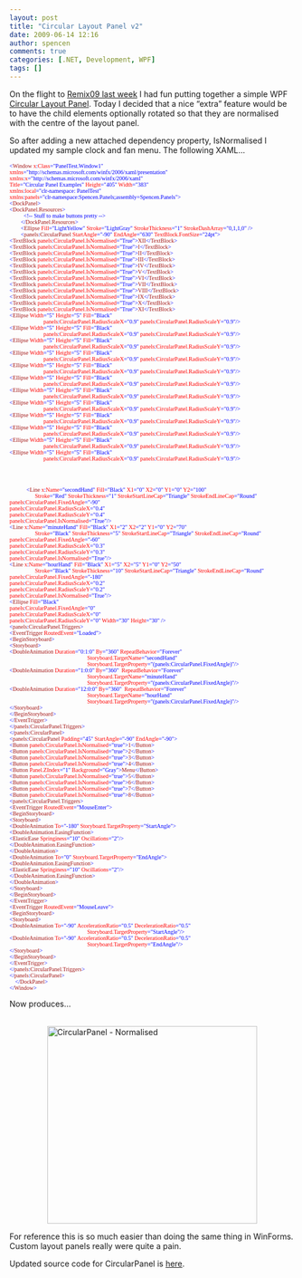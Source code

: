 ```yaml
---
layout: post
title: "Circular Layout Panel v2"
date: 2009-06-14 12:16
author: spencen
comments: true
categories: [.NET, Development, WPF]
tags: []
---
```

<P>On the flight to <A href="http://blog.spencen.com/2009/06/11/remix09-recap.aspx">Remix09 last week</A> I had fun putting together a simple WPF <A href="http://blog.spencen.com/2009/06/11/circular-layout-panel.aspx">Circular Layout Panel</A>. Today I decided that a nice “extra” feature would be to have the child elements optionally rotated so that they are normalised with the centre of the layout panel.</P>
<P>So after adding a new attached dependency property, IsNormalised I updated my sample clock and fan menu. The following XAML…</P><PRE class=code><FONT size=1><FONT face=Verdana><SPAN style="COLOR: blue">&lt;</SPAN><SPAN style="COLOR: #a31515">Window </SPAN><SPAN style="COLOR: red">x</SPAN><SPAN style="COLOR: blue">:</SPAN><SPAN style="COLOR: red">Class</SPAN></FONT></FONT><FONT size=1><FONT face=Verdana><SPAN style="COLOR: blue">="PanelTest.Window1"
</SPAN><SPAN style="COLOR: red">xmlns</SPAN></FONT></FONT><FONT size=1><FONT face=Verdana><SPAN style="COLOR: blue">="http://schemas.microsoft.com/winfx/2006/xaml/presentation"
</SPAN><SPAN style="COLOR: red">xmlns</SPAN><SPAN style="COLOR: blue">:</SPAN><SPAN style="COLOR: red">x</SPAN></FONT></FONT><FONT size=1><FONT face=Verdana><SPAN style="COLOR: blue">="http://schemas.microsoft.com/winfx/2006/xaml"
</SPAN><SPAN style="COLOR: red">Title</SPAN><SPAN style="COLOR: blue">="Circular Panel Examples" </SPAN><SPAN style="COLOR: red">Height</SPAN><SPAN style="COLOR: blue">="405" </SPAN><SPAN style="COLOR: red">Width</SPAN></FONT></FONT><FONT size=1><FONT face=Verdana><SPAN style="COLOR: blue">="383"
</SPAN><SPAN style="COLOR: red">xmlns</SPAN><SPAN style="COLOR: blue">:</SPAN><SPAN style="COLOR: red">local</SPAN></FONT></FONT><FONT size=1><FONT face=Verdana><SPAN style="COLOR: blue">="clr-namespace: PanelTest"
</SPAN><SPAN style="COLOR: red">xmlns</SPAN><SPAN style="COLOR: blue">:</SPAN><SPAN style="COLOR: red">panels</SPAN><SPAN style="COLOR: blue">="clr-namespace:Spencen.Panels;assembly=Spencen.Panels"</SPAN></FONT></FONT><FONT size=1><FONT face=Verdana><SPAN style="COLOR: blue">&gt;
&lt;</SPAN><SPAN style="COLOR: #a31515">DockPanel</SPAN></FONT></FONT><FONT size=1><FONT face=Verdana><SPAN style="COLOR: blue">&gt;
&lt;</SPAN><SPAN style="COLOR: #a31515">DockPanel.Resources</SPAN></FONT></FONT><FONT size=1><FONT face=Verdana><SPAN style="COLOR: blue">&gt;<BR>          &lt;!-- Stuff to make buttons pretty --&gt;
</SPAN><SPAN style="COLOR: blue">        &lt;/</SPAN><SPAN style="COLOR: #a31515">DockPanel.Resources</SPAN></FONT></FONT><FONT size=1><FONT face=Verdana><SPAN style="COLOR: blue">&gt;
</SPAN><SPAN style="COLOR: blue">        &lt;</SPAN><SPAN style="COLOR: #a31515">Ellipse </SPAN><SPAN style="COLOR: red">Fill</SPAN><SPAN style="COLOR: blue">="LightYellow" </SPAN><SPAN style="COLOR: red">Stroke</SPAN><SPAN style="COLOR: blue">="LightGray" </SPAN><SPAN style="COLOR: red">StrokeThickness</SPAN><SPAN style="COLOR: blue">="1" </SPAN><SPAN style="COLOR: red">StrokeDashArray</SPAN></FONT></FONT><FONT size=1><FONT face=Verdana><SPAN style="COLOR: blue">="0,1,1,0" /&gt;
</SPAN><SPAN style="COLOR: blue">        &lt;</SPAN><SPAN style="COLOR: #a31515">panels</SPAN><SPAN style="COLOR: blue">:</SPAN><SPAN style="COLOR: #a31515">CircularPanel </SPAN><SPAN style="COLOR: red">StartAngle</SPAN><SPAN style="COLOR: blue">="-90" </SPAN><SPAN style="COLOR: red">EndAngle</SPAN><SPAN style="COLOR: blue">="630"</SPAN></FONT></FONT><FONT size=1><FONT face=Verdana><SPAN style="COLOR: blue"> </SPAN><SPAN style="COLOR: red">TextBlock.FontSize</SPAN></FONT></FONT><FONT size=1><FONT face=Verdana><SPAN style="COLOR: blue">="24pt"&gt;
&lt;</SPAN><SPAN style="COLOR: #a31515">TextBlock </SPAN><SPAN style="COLOR: red">panels</SPAN><SPAN style="COLOR: blue">:</SPAN><SPAN style="COLOR: red">CircularPanel.IsNormalised</SPAN><SPAN style="COLOR: blue">="True"&gt;</SPAN><SPAN style="COLOR: #a31515">XII</SPAN><SPAN style="COLOR: blue">&lt;/</SPAN><SPAN style="COLOR: #a31515">TextBlock</SPAN></FONT></FONT><FONT size=1><FONT face=Verdana><SPAN style="COLOR: blue">&gt;
&lt;</SPAN><SPAN style="COLOR: #a31515">TextBlock </SPAN><SPAN style="COLOR: red">panels</SPAN><SPAN style="COLOR: blue">:</SPAN><SPAN style="COLOR: red">CircularPanel.IsNormalised</SPAN><SPAN style="COLOR: blue">="True"&gt;</SPAN><SPAN style="COLOR: #a31515">I</SPAN><SPAN style="COLOR: blue">&lt;/</SPAN><SPAN style="COLOR: #a31515">TextBlock</SPAN></FONT></FONT><FONT size=1><FONT face=Verdana><SPAN style="COLOR: blue">&gt;
&lt;</SPAN><SPAN style="COLOR: #a31515">TextBlock </SPAN><SPAN style="COLOR: red">panels</SPAN><SPAN style="COLOR: blue">:</SPAN><SPAN style="COLOR: red">CircularPanel.IsNormalised</SPAN><SPAN style="COLOR: blue">="True"&gt;</SPAN><SPAN style="COLOR: #a31515">II</SPAN><SPAN style="COLOR: blue">&lt;/</SPAN><SPAN style="COLOR: #a31515">TextBlock</SPAN></FONT></FONT><FONT size=1><FONT face=Verdana><SPAN style="COLOR: blue">&gt;
&lt;</SPAN><SPAN style="COLOR: #a31515">TextBlock </SPAN><SPAN style="COLOR: red">panels</SPAN><SPAN style="COLOR: blue">:</SPAN><SPAN style="COLOR: red">CircularPanel.IsNormalised</SPAN><SPAN style="COLOR: blue">="True"&gt;</SPAN><SPAN style="COLOR: #a31515">III</SPAN><SPAN style="COLOR: blue">&lt;/</SPAN><SPAN style="COLOR: #a31515">TextBlock</SPAN></FONT></FONT><FONT size=1><FONT face=Verdana><SPAN style="COLOR: blue">&gt;
&lt;</SPAN><SPAN style="COLOR: #a31515">TextBlock </SPAN><SPAN style="COLOR: red">panels</SPAN><SPAN style="COLOR: blue">:</SPAN><SPAN style="COLOR: red">CircularPanel.IsNormalised</SPAN><SPAN style="COLOR: blue">="True"&gt;</SPAN><SPAN style="COLOR: #a31515">IV</SPAN><SPAN style="COLOR: blue">&lt;/</SPAN><SPAN style="COLOR: #a31515">TextBlock</SPAN></FONT></FONT><FONT size=1><FONT face=Verdana><SPAN style="COLOR: blue">&gt;
&lt;</SPAN><SPAN style="COLOR: #a31515">TextBlock </SPAN><SPAN style="COLOR: red">panels</SPAN><SPAN style="COLOR: blue">:</SPAN><SPAN style="COLOR: red">CircularPanel.IsNormalised</SPAN><SPAN style="COLOR: blue">="True"&gt;</SPAN><SPAN style="COLOR: #a31515">V</SPAN><SPAN style="COLOR: blue">&lt;/</SPAN><SPAN style="COLOR: #a31515">TextBlock</SPAN></FONT></FONT><FONT size=1><FONT face=Verdana><SPAN style="COLOR: blue">&gt;
&lt;</SPAN><SPAN style="COLOR: #a31515">TextBlock </SPAN><SPAN style="COLOR: red">panels</SPAN><SPAN style="COLOR: blue">:</SPAN><SPAN style="COLOR: red">CircularPanel.IsNormalised</SPAN><SPAN style="COLOR: blue">="True"&gt;</SPAN><SPAN style="COLOR: #a31515">VI</SPAN><SPAN style="COLOR: blue">&lt;/</SPAN><SPAN style="COLOR: #a31515">TextBlock</SPAN></FONT></FONT><FONT size=1><FONT face=Verdana><SPAN style="COLOR: blue">&gt;
&lt;</SPAN><SPAN style="COLOR: #a31515">TextBlock </SPAN><SPAN style="COLOR: red">panels</SPAN><SPAN style="COLOR: blue">:</SPAN><SPAN style="COLOR: red">CircularPanel.IsNormalised</SPAN><SPAN style="COLOR: blue">="True"&gt;</SPAN><SPAN style="COLOR: #a31515">VII</SPAN><SPAN style="COLOR: blue">&lt;/</SPAN><SPAN style="COLOR: #a31515">TextBlock</SPAN></FONT></FONT><FONT size=1><FONT face=Verdana><SPAN style="COLOR: blue">&gt;
&lt;</SPAN><SPAN style="COLOR: #a31515">TextBlock </SPAN><SPAN style="COLOR: red">panels</SPAN><SPAN style="COLOR: blue">:</SPAN><SPAN style="COLOR: red">CircularPanel.IsNormalised</SPAN><SPAN style="COLOR: blue">="True"&gt;</SPAN><SPAN style="COLOR: #a31515">VIII</SPAN><SPAN style="COLOR: blue">&lt;/</SPAN><SPAN style="COLOR: #a31515">TextBlock</SPAN></FONT></FONT><FONT size=1><FONT face=Verdana><SPAN style="COLOR: blue">&gt;
&lt;</SPAN><SPAN style="COLOR: #a31515">TextBlock </SPAN><SPAN style="COLOR: red">panels</SPAN><SPAN style="COLOR: blue">:</SPAN><SPAN style="COLOR: red">CircularPanel.IsNormalised</SPAN><SPAN style="COLOR: blue">="True"&gt;</SPAN><SPAN style="COLOR: #a31515">IX</SPAN><SPAN style="COLOR: blue">&lt;/</SPAN><SPAN style="COLOR: #a31515">TextBlock</SPAN></FONT></FONT><FONT size=1><FONT face=Verdana><SPAN style="COLOR: blue">&gt;
&lt;</SPAN><SPAN style="COLOR: #a31515">TextBlock </SPAN><SPAN style="COLOR: red">panels</SPAN><SPAN style="COLOR: blue">:</SPAN><SPAN style="COLOR: red">CircularPanel.IsNormalised</SPAN><SPAN style="COLOR: blue">="True"&gt;</SPAN><SPAN style="COLOR: #a31515">X</SPAN><SPAN style="COLOR: blue">&lt;/</SPAN><SPAN style="COLOR: #a31515">TextBlock</SPAN></FONT></FONT><FONT size=1><FONT face=Verdana><SPAN style="COLOR: blue">&gt;
&lt;</SPAN><SPAN style="COLOR: #a31515">TextBlock </SPAN><SPAN style="COLOR: red">panels</SPAN><SPAN style="COLOR: blue">:</SPAN><SPAN style="COLOR: red">CircularPanel.IsNormalised</SPAN><SPAN style="COLOR: blue">="True"&gt;</SPAN><SPAN style="COLOR: #a31515">XI</SPAN><SPAN style="COLOR: blue">&lt;/</SPAN><SPAN style="COLOR: #a31515">TextBlock</SPAN></FONT></FONT><FONT size=1><FONT face=Verdana><SPAN style="COLOR: blue">&gt;
&lt;</SPAN><SPAN style="COLOR: #a31515">Ellipse </SPAN><SPAN style="COLOR: red">Width</SPAN><SPAN style="COLOR: blue">="5" </SPAN><SPAN style="COLOR: red">Height</SPAN><SPAN style="COLOR: blue">="5" </SPAN><SPAN style="COLOR: red">Fill</SPAN><SPAN style="COLOR: blue">="Black" <BR>                        </SPAN><SPAN style="COLOR: red">panels</SPAN><SPAN style="COLOR: blue">:</SPAN><SPAN style="COLOR: red">CircularPanel.RadiusScaleX</SPAN><SPAN style="COLOR: blue">="0.9" </SPAN><SPAN style="COLOR: red">panels</SPAN><SPAN style="COLOR: blue">:</SPAN><SPAN style="COLOR: red">CircularPanel.RadiusScaleY</SPAN></FONT></FONT><FONT size=1><FONT face=Verdana><SPAN style="COLOR: blue">="0.9"/&gt;
&lt;</SPAN><SPAN style="COLOR: #a31515">Ellipse </SPAN><SPAN style="COLOR: red">Width</SPAN><SPAN style="COLOR: blue">="5" </SPAN><SPAN style="COLOR: red">Height</SPAN><SPAN style="COLOR: blue">="5" </SPAN><SPAN style="COLOR: red">Fill</SPAN><SPAN style="COLOR: blue">="Black" <BR>                        </SPAN><SPAN style="COLOR: red">panels</SPAN><SPAN style="COLOR: blue">:</SPAN><SPAN style="COLOR: red">CircularPanel.RadiusScaleX</SPAN><SPAN style="COLOR: blue">="0.9" </SPAN><SPAN style="COLOR: red">panels</SPAN><SPAN style="COLOR: blue">:</SPAN><SPAN style="COLOR: red">CircularPanel.RadiusScaleY</SPAN></FONT></FONT><FONT size=1><FONT face=Verdana><SPAN style="COLOR: blue">="0.9"/&gt;
&lt;</SPAN><SPAN style="COLOR: #a31515">Ellipse </SPAN><SPAN style="COLOR: red">Width</SPAN><SPAN style="COLOR: blue">="5" </SPAN><SPAN style="COLOR: red">Height</SPAN><SPAN style="COLOR: blue">="5" </SPAN><SPAN style="COLOR: red">Fill</SPAN><SPAN style="COLOR: blue">="Black" <BR>                        </SPAN><SPAN style="COLOR: red">panels</SPAN><SPAN style="COLOR: blue">:</SPAN><SPAN style="COLOR: red">CircularPanel.RadiusScaleX</SPAN><SPAN style="COLOR: blue">="0.9" </SPAN><SPAN style="COLOR: red">panels</SPAN><SPAN style="COLOR: blue">:</SPAN><SPAN style="COLOR: red">CircularPanel.RadiusScaleY</SPAN></FONT></FONT><FONT size=1><FONT face=Verdana><SPAN style="COLOR: blue">="0.9"/&gt;
&lt;</SPAN><SPAN style="COLOR: #a31515">Ellipse </SPAN><SPAN style="COLOR: red">Width</SPAN><SPAN style="COLOR: blue">="5" </SPAN><SPAN style="COLOR: red">Height</SPAN><SPAN style="COLOR: blue">="5" </SPAN><SPAN style="COLOR: red">Fill</SPAN><SPAN style="COLOR: blue">="Black" <BR>                        </SPAN><SPAN style="COLOR: red">panels</SPAN><SPAN style="COLOR: blue">:</SPAN><SPAN style="COLOR: red">CircularPanel.RadiusScaleX</SPAN><SPAN style="COLOR: blue">="0.9" </SPAN><SPAN style="COLOR: red">panels</SPAN><SPAN style="COLOR: blue">:</SPAN><SPAN style="COLOR: red">CircularPanel.RadiusScaleY</SPAN></FONT></FONT><FONT size=1><FONT face=Verdana><SPAN style="COLOR: blue">="0.9"/&gt;
&lt;</SPAN><SPAN style="COLOR: #a31515">Ellipse </SPAN><SPAN style="COLOR: red">Width</SPAN><SPAN style="COLOR: blue">="5" </SPAN><SPAN style="COLOR: red">Height</SPAN><SPAN style="COLOR: blue">="5" </SPAN><SPAN style="COLOR: red">Fill</SPAN><SPAN style="COLOR: blue">="Black" <BR>                        </SPAN><SPAN style="COLOR: red">panels</SPAN><SPAN style="COLOR: blue">:</SPAN><SPAN style="COLOR: red">CircularPanel.RadiusScaleX</SPAN><SPAN style="COLOR: blue">="0.9" </SPAN><SPAN style="COLOR: red">panels</SPAN><SPAN style="COLOR: blue">:</SPAN><SPAN style="COLOR: red">CircularPanel.RadiusScaleY</SPAN></FONT></FONT><FONT size=1><FONT face=Verdana><SPAN style="COLOR: blue">="0.9"/&gt;
&lt;</SPAN><SPAN style="COLOR: #a31515">Ellipse </SPAN><SPAN style="COLOR: red">Width</SPAN><SPAN style="COLOR: blue">="5" </SPAN><SPAN style="COLOR: red">Height</SPAN><SPAN style="COLOR: blue">="5" </SPAN><SPAN style="COLOR: red">Fill</SPAN><SPAN style="COLOR: blue">="Black" <BR>                        </SPAN><SPAN style="COLOR: red">panels</SPAN><SPAN style="COLOR: blue">:</SPAN><SPAN style="COLOR: red">CircularPanel.RadiusScaleX</SPAN><SPAN style="COLOR: blue">="0.9" </SPAN><SPAN style="COLOR: red">panels</SPAN><SPAN style="COLOR: blue">:</SPAN><SPAN style="COLOR: red">CircularPanel.RadiusScaleY</SPAN></FONT></FONT><FONT size=1><FONT face=Verdana><SPAN style="COLOR: blue">="0.9"/&gt;
&lt;</SPAN><SPAN style="COLOR: #a31515">Ellipse </SPAN><SPAN style="COLOR: red">Width</SPAN><SPAN style="COLOR: blue">="5" </SPAN><SPAN style="COLOR: red">Height</SPAN><SPAN style="COLOR: blue">="5" </SPAN><SPAN style="COLOR: red">Fill</SPAN><SPAN style="COLOR: blue">="Black" <BR>                        </SPAN><SPAN style="COLOR: red">panels</SPAN><SPAN style="COLOR: blue">:</SPAN><SPAN style="COLOR: red">CircularPanel.RadiusScaleX</SPAN><SPAN style="COLOR: blue">="0.9" </SPAN><SPAN style="COLOR: red">panels</SPAN><SPAN style="COLOR: blue">:</SPAN><SPAN style="COLOR: red">CircularPanel.RadiusScaleY</SPAN></FONT></FONT><FONT size=1><FONT face=Verdana><SPAN style="COLOR: blue">="0.9"/&gt;
&lt;</SPAN><SPAN style="COLOR: #a31515">Ellipse </SPAN><SPAN style="COLOR: red">Width</SPAN><SPAN style="COLOR: blue">="5" </SPAN><SPAN style="COLOR: red">Height</SPAN><SPAN style="COLOR: blue">="5" </SPAN><SPAN style="COLOR: red">Fill</SPAN><SPAN style="COLOR: blue">="Black" <BR></SPAN></FONT></FONT><FONT size=1><FONT face=Verdana><SPAN style="COLOR: red">                        panels</SPAN><SPAN style="COLOR: blue">:</SPAN><SPAN style="COLOR: red">CircularPanel.RadiusScaleX</SPAN><SPAN style="COLOR: blue">="0.9" </SPAN><SPAN style="COLOR: red">panels</SPAN><SPAN style="COLOR: blue">:</SPAN><SPAN style="COLOR: red">CircularPanel.RadiusScaleY</SPAN></FONT></FONT><FONT size=1><FONT face=Verdana><SPAN style="COLOR: blue">="0.9"/&gt;
&lt;</SPAN><SPAN style="COLOR: #a31515">Ellipse </SPAN><SPAN style="COLOR: red">Width</SPAN><SPAN style="COLOR: blue">="5" </SPAN><SPAN style="COLOR: red">Height</SPAN><SPAN style="COLOR: blue">="5" </SPAN><SPAN style="COLOR: red">Fill</SPAN><SPAN style="COLOR: blue">="Black" <BR></SPAN><SPAN style="COLOR: red">                        panels</SPAN><SPAN style="COLOR: blue">:</SPAN><SPAN style="COLOR: red">CircularPanel.RadiusScaleX</SPAN><SPAN style="COLOR: blue">="0.9" </SPAN><SPAN style="COLOR: red">panels</SPAN><SPAN style="COLOR: blue">:</SPAN><SPAN style="COLOR: red">CircularPanel.RadiusScaleY</SPAN></FONT></FONT><FONT size=1><FONT face=Verdana><SPAN style="COLOR: blue">="0.9"/&gt;
&lt;</SPAN><SPAN style="COLOR: #a31515">Ellipse </SPAN><SPAN style="COLOR: red">Width</SPAN><SPAN style="COLOR: blue">="5" </SPAN><SPAN style="COLOR: red">Height</SPAN><SPAN style="COLOR: blue">="5" </SPAN><SPAN style="COLOR: red">Fill</SPAN><SPAN style="COLOR: blue">="Black" <BR></SPAN><SPAN style="COLOR: red">                        panels</SPAN><SPAN style="COLOR: blue">:</SPAN><SPAN style="COLOR: red">CircularPanel.RadiusScaleX</SPAN><SPAN style="COLOR: blue">="0.9" </SPAN><SPAN style="COLOR: red">panels</SPAN><SPAN style="COLOR: blue">:</SPAN><SPAN style="COLOR: red">CircularPanel.RadiusScaleY</SPAN></FONT></FONT><FONT size=1><FONT face=Verdana><SPAN style="COLOR: blue">="0.9"/&gt;
&lt;</SPAN><SPAN style="COLOR: #a31515">Ellipse </SPAN><SPAN style="COLOR: red">Width</SPAN><SPAN style="COLOR: blue">="5" </SPAN><SPAN style="COLOR: red">Height</SPAN><SPAN style="COLOR: blue">="5" </SPAN><SPAN style="COLOR: red">Fill</SPAN><SPAN style="COLOR: blue">="Black" <BR></SPAN><SPAN style="COLOR: red">                        panels</SPAN><SPAN style="COLOR: blue">:</SPAN><SPAN style="COLOR: red">CircularPanel.RadiusScaleX</SPAN><SPAN style="COLOR: blue">="0.9" </SPAN><SPAN style="COLOR: red">panels</SPAN><SPAN style="COLOR: blue">:</SPAN><SPAN style="COLOR: red">CircularPanel.RadiusScaleY</SPAN></FONT></FONT><FONT size=1><FONT face=Verdana><SPAN style="COLOR: blue">="0.9"/&gt;
&lt;</SPAN><SPAN style="COLOR: #a31515">Ellipse </SPAN><SPAN style="COLOR: red">Width</SPAN><SPAN style="COLOR: blue">="5" </SPAN><SPAN style="COLOR: red">Height</SPAN><SPAN style="COLOR: blue">="5" </SPAN><SPAN style="COLOR: red">Fill</SPAN><SPAN style="COLOR: blue">="Black" <BR>                        </SPAN><SPAN style="COLOR: red">panels</SPAN><SPAN style="COLOR: blue">:</SPAN><SPAN style="COLOR: red">CircularPanel.RadiusScaleX</SPAN><SPAN style="COLOR: blue">="0.9" </SPAN><SPAN style="COLOR: red">panels</SPAN><SPAN style="COLOR: blue">:</SPAN><SPAN style="COLOR: red">CircularPanel.RadiusScaleY</SPAN></FONT></FONT><FONT size=1><FONT face=Verdana><SPAN style="COLOR: blue">="0.9"/&gt;<BR>
<BR><BR><BR>            &lt;</SPAN><SPAN style="COLOR: #a31515">Line </SPAN><SPAN style="COLOR: red">x</SPAN><SPAN style="COLOR: blue">:</SPAN><SPAN style="COLOR: red">Name</SPAN><SPAN style="COLOR: blue">="secondHand" </SPAN><SPAN style="COLOR: red">Fill</SPAN><SPAN style="COLOR: blue">="Black" </SPAN><SPAN style="COLOR: red">X1</SPAN><SPAN style="COLOR: blue">="0" </SPAN><SPAN style="COLOR: red">X2</SPAN><SPAN style="COLOR: blue">="0" </SPAN><SPAN style="COLOR: red">Y1</SPAN><SPAN style="COLOR: blue">="0" </SPAN><SPAN style="COLOR: red">Y2</SPAN><SPAN style="COLOR: blue">="100" <BR>                  </SPAN><SPAN style="COLOR: red">Stroke</SPAN><SPAN style="COLOR: blue">="Red" </SPAN><SPAN style="COLOR: red">StrokeThickness</SPAN><SPAN style="COLOR: blue">="1" </SPAN><SPAN style="COLOR: red">StrokeStartLineCap</SPAN><SPAN style="COLOR: blue">="Triangle" </SPAN><SPAN style="COLOR: red">StrokeEndLineCap</SPAN></FONT></FONT><FONT size=1><FONT face=Verdana><SPAN style="COLOR: blue">="Round"
</SPAN><SPAN style="COLOR: red">panels</SPAN><SPAN style="COLOR: blue">:</SPAN><SPAN style="COLOR: red">CircularPanel.FixedAngle</SPAN></FONT></FONT><FONT size=1><FONT face=Verdana><SPAN style="COLOR: blue">="-90"
</SPAN><SPAN style="COLOR: red">panels</SPAN><SPAN style="COLOR: blue">:</SPAN><SPAN style="COLOR: red">CircularPanel.RadiusScaleX</SPAN></FONT></FONT><FONT size=1><FONT face=Verdana><SPAN style="COLOR: blue">="0.4"
</SPAN><SPAN style="COLOR: red">panels</SPAN><SPAN style="COLOR: blue">:</SPAN><SPAN style="COLOR: red">CircularPanel.RadiusScaleY</SPAN></FONT></FONT><FONT size=1><FONT face=Verdana><SPAN style="COLOR: blue">="0.4"
</SPAN><SPAN style="COLOR: red">panels</SPAN><SPAN style="COLOR: blue">:</SPAN><SPAN style="COLOR: red">CircularPanel.IsNormalised</SPAN></FONT></FONT><FONT size=1><FONT face=Verdana><SPAN style="COLOR: blue">="True"/&gt;
&lt;</SPAN><SPAN style="COLOR: #a31515">Line </SPAN><SPAN style="COLOR: red">x</SPAN><SPAN style="COLOR: blue">:</SPAN><SPAN style="COLOR: red">Name</SPAN><SPAN style="COLOR: blue">="minuteHand" </SPAN><SPAN style="COLOR: red">Fill</SPAN><SPAN style="COLOR: blue">="Black" </SPAN><SPAN style="COLOR: red">X1</SPAN><SPAN style="COLOR: blue">="2" </SPAN><SPAN style="COLOR: red">X2</SPAN><SPAN style="COLOR: blue">="2" </SPAN><SPAN style="COLOR: red">Y1</SPAN><SPAN style="COLOR: blue">="0" </SPAN><SPAN style="COLOR: red">Y2</SPAN><SPAN style="COLOR: blue">="70" <BR>                  </SPAN><SPAN style="COLOR: red">Stroke</SPAN><SPAN style="COLOR: blue">="Black" </SPAN><SPAN style="COLOR: red">StrokeThickness</SPAN><SPAN style="COLOR: blue">="5" </SPAN><SPAN style="COLOR: red">StrokeStartLineCap</SPAN><SPAN style="COLOR: blue">="Triangle" </SPAN><SPAN style="COLOR: red">StrokeEndLineCap</SPAN></FONT></FONT><FONT size=1><FONT face=Verdana><SPAN style="COLOR: blue">="Round"
</SPAN><SPAN style="COLOR: red">panels</SPAN><SPAN style="COLOR: blue">:</SPAN><SPAN style="COLOR: red">CircularPanel.FixedAngle</SPAN></FONT></FONT><FONT size=1><FONT face=Verdana><SPAN style="COLOR: blue">="-60"
</SPAN><SPAN style="COLOR: red">panels</SPAN><SPAN style="COLOR: blue">:</SPAN><SPAN style="COLOR: red">CircularPanel.RadiusScaleX</SPAN></FONT></FONT><FONT size=1><FONT face=Verdana><SPAN style="COLOR: blue">="0.3"
</SPAN><SPAN style="COLOR: red">panels</SPAN><SPAN style="COLOR: blue">:</SPAN><SPAN style="COLOR: red">CircularPanel.RadiusScaleY</SPAN></FONT></FONT><FONT size=1><FONT face=Verdana><SPAN style="COLOR: blue">="0.3"
</SPAN><SPAN style="COLOR: red">panels</SPAN><SPAN style="COLOR: blue">:</SPAN><SPAN style="COLOR: red">CircularPanel.IsNormalised</SPAN></FONT></FONT><FONT size=1><FONT face=Verdana><SPAN style="COLOR: blue">="True"/&gt;
&lt;</SPAN><SPAN style="COLOR: #a31515">Line </SPAN><SPAN style="COLOR: red">x</SPAN><SPAN style="COLOR: blue">:</SPAN><SPAN style="COLOR: red">Name</SPAN><SPAN style="COLOR: blue">="hourHand" </SPAN><SPAN style="COLOR: red">Fill</SPAN><SPAN style="COLOR: blue">="Black" </SPAN><SPAN style="COLOR: red">X1</SPAN><SPAN style="COLOR: blue">="5" </SPAN><SPAN style="COLOR: red">X2</SPAN><SPAN style="COLOR: blue">="5" </SPAN><SPAN style="COLOR: red">Y1</SPAN><SPAN style="COLOR: blue">="0" </SPAN><SPAN style="COLOR: red">Y2</SPAN><SPAN style="COLOR: blue">="50" <BR>                  </SPAN><SPAN style="COLOR: red">Stroke</SPAN><SPAN style="COLOR: blue">="Black" </SPAN><SPAN style="COLOR: red">StrokeThickness</SPAN><SPAN style="COLOR: blue">="10" </SPAN><SPAN style="COLOR: red">StrokeStartLineCap</SPAN><SPAN style="COLOR: blue">="Triangle" </SPAN><SPAN style="COLOR: red">StrokeEndLineCap</SPAN></FONT></FONT><FONT size=1><FONT face=Verdana><SPAN style="COLOR: blue">="Round"
</SPAN><SPAN style="COLOR: red">panels</SPAN><SPAN style="COLOR: blue">:</SPAN><SPAN style="COLOR: red">CircularPanel.FixedAngle</SPAN></FONT></FONT><FONT size=1><FONT face=Verdana><SPAN style="COLOR: blue">="-180"
</SPAN><SPAN style="COLOR: red">panels</SPAN><SPAN style="COLOR: blue">:</SPAN><SPAN style="COLOR: red">CircularPanel.RadiusScaleX</SPAN></FONT></FONT><FONT size=1><FONT face=Verdana><SPAN style="COLOR: blue">="0.2"
</SPAN><SPAN style="COLOR: red">panels</SPAN><SPAN style="COLOR: blue">:</SPAN><SPAN style="COLOR: red">CircularPanel.RadiusScaleY</SPAN></FONT></FONT><FONT size=1><FONT face=Verdana><SPAN style="COLOR: blue">="0.2"
</SPAN><SPAN style="COLOR: red">panels</SPAN><SPAN style="COLOR: blue">:</SPAN><SPAN style="COLOR: red">CircularPanel.IsNormalised</SPAN></FONT></FONT><FONT size=1><FONT face=Verdana><SPAN style="COLOR: blue">="True"/&gt;
&lt;</SPAN><SPAN style="COLOR: #a31515">Ellipse </SPAN><SPAN style="COLOR: red">Fill</SPAN></FONT></FONT><FONT size=1><FONT face=Verdana><SPAN style="COLOR: blue">="Black"
</SPAN><SPAN style="COLOR: red">panels</SPAN><SPAN style="COLOR: blue">:</SPAN><SPAN style="COLOR: red">CircularPanel.FixedAngle</SPAN></FONT></FONT><FONT size=1><FONT face=Verdana><SPAN style="COLOR: blue">="0"
</SPAN><SPAN style="COLOR: red">panels</SPAN><SPAN style="COLOR: blue">:</SPAN><SPAN style="COLOR: red">CircularPanel.RadiusScaleX</SPAN></FONT></FONT><FONT size=1><FONT face=Verdana><SPAN style="COLOR: blue">="0"
</SPAN><SPAN style="COLOR: red">panels</SPAN><SPAN style="COLOR: blue">:</SPAN><SPAN style="COLOR: red">CircularPanel.RadiusScaleY</SPAN><SPAN style="COLOR: blue">="0" </SPAN><SPAN style="COLOR: red">Width</SPAN><SPAN style="COLOR: blue">="30" </SPAN><SPAN style="COLOR: red">Height</SPAN></FONT></FONT><FONT size=1><FONT face=Verdana><SPAN style="COLOR: blue">="30" /&gt;
&lt;</SPAN><SPAN style="COLOR: #a31515">panels</SPAN><SPAN style="COLOR: blue">:</SPAN><SPAN style="COLOR: #a31515">CircularPanel.Triggers</SPAN></FONT></FONT><FONT size=1><FONT face=Verdana><SPAN style="COLOR: blue">&gt;
&lt;</SPAN><SPAN style="COLOR: #a31515">EventTrigger </SPAN><SPAN style="COLOR: red">RoutedEvent</SPAN></FONT></FONT><FONT size=1><FONT face=Verdana><SPAN style="COLOR: blue">="Loaded"&gt;
&lt;</SPAN><SPAN style="COLOR: #a31515">BeginStoryboard</SPAN></FONT></FONT><FONT size=1><FONT face=Verdana><SPAN style="COLOR: blue">&gt;
&lt;</SPAN><SPAN style="COLOR: #a31515">Storyboard</SPAN></FONT></FONT><FONT size=1><FONT face=Verdana><SPAN style="COLOR: blue">&gt;
&lt;</SPAN><SPAN style="COLOR: #a31515">DoubleAnimation </SPAN><SPAN style="COLOR: red">Duration</SPAN><SPAN style="COLOR: blue">="0:1:0" </SPAN><SPAN style="COLOR: red">By</SPAN><SPAN style="COLOR: blue">="360" </SPAN><SPAN style="COLOR: red">RepeatBehavior</SPAN><SPAN style="COLOR: blue">="Forever" <BR>                                                       </SPAN><SPAN style="COLOR: red">Storyboard.TargetName</SPAN><SPAN style="COLOR: blue">="secondHand" <BR>                                                       </SPAN><SPAN style="COLOR: red">Storyboard.TargetProperty</SPAN></FONT></FONT><FONT size=1><FONT face=Verdana><SPAN style="COLOR: blue">="(panels:CircularPanel.FixedAngle)"/&gt;
&lt;</SPAN><SPAN style="COLOR: #a31515">DoubleAnimation </SPAN><SPAN style="COLOR: red">Duration</SPAN><SPAN style="COLOR: blue">="1:0:0" </SPAN><SPAN style="COLOR: red">By</SPAN><SPAN style="COLOR: blue">="360"  </SPAN><SPAN style="COLOR: red">RepeatBehavior</SPAN><SPAN style="COLOR: blue">="Forever" <BR>                                                       </SPAN><SPAN style="COLOR: red">Storyboard.TargetName</SPAN><SPAN style="COLOR: blue">="minuteHand" <BR>                                                       </SPAN><SPAN style="COLOR: red">Storyboard.TargetProperty</SPAN></FONT></FONT><FONT size=1><FONT face=Verdana><SPAN style="COLOR: blue">="(panels:CircularPanel.FixedAngle)"/&gt;
&lt;</SPAN><SPAN style="COLOR: #a31515">DoubleAnimation </SPAN><SPAN style="COLOR: red">Duration</SPAN><SPAN style="COLOR: blue">="12:0:0" </SPAN><SPAN style="COLOR: red">By</SPAN><SPAN style="COLOR: blue">="360"  </SPAN><SPAN style="COLOR: red">RepeatBehavior</SPAN><SPAN style="COLOR: blue">="Forever" <BR>                                                       </SPAN><SPAN style="COLOR: red">Storyboard.TargetName</SPAN><SPAN style="COLOR: blue">="hourHand" <BR>                                                       </SPAN><SPAN style="COLOR: red">Storyboard.TargetProperty</SPAN></FONT></FONT><FONT size=1><FONT face=Verdana><SPAN style="COLOR: blue">="(panels:CircularPanel.FixedAngle)"/&gt;
&lt;/</SPAN><SPAN style="COLOR: #a31515">Storyboard</SPAN></FONT></FONT><FONT size=1><FONT face=Verdana><SPAN style="COLOR: blue">&gt;
&lt;/</SPAN><SPAN style="COLOR: #a31515">BeginStoryboard</SPAN></FONT></FONT><FONT size=1><FONT face=Verdana><SPAN style="COLOR: blue">&gt;
&lt;/</SPAN><SPAN style="COLOR: #a31515">EventTrigger</SPAN></FONT></FONT><FONT size=1><FONT face=Verdana><SPAN style="COLOR: blue">&gt;
&lt;/</SPAN><SPAN style="COLOR: #a31515">panels</SPAN><SPAN style="COLOR: blue">:</SPAN><SPAN style="COLOR: #a31515">CircularPanel.Triggers</SPAN></FONT></FONT><FONT size=1><FONT face=Verdana><SPAN style="COLOR: blue">&gt;
&lt;/</SPAN><SPAN style="COLOR: #a31515">panels</SPAN><SPAN style="COLOR: blue">:</SPAN><SPAN style="COLOR: #a31515">CircularPanel</SPAN></FONT></FONT><FONT size=1><FONT face=Verdana><SPAN style="COLOR: blue">&gt;
&lt;</SPAN><SPAN style="COLOR: #a31515">panels</SPAN><SPAN style="COLOR: blue">:</SPAN><SPAN style="COLOR: #a31515">CircularPanel </SPAN><SPAN style="COLOR: red">Padding</SPAN><SPAN style="COLOR: blue">="45" </SPAN><SPAN style="COLOR: red">StartAngle</SPAN><SPAN style="COLOR: blue">="-90" </SPAN><SPAN style="COLOR: red">EndAngle</SPAN><SPAN style="COLOR: blue">="-90"</SPAN></FONT></FONT><FONT size=1><FONT face=Verdana><SPAN style="COLOR: blue">&gt;
&lt;</SPAN><SPAN style="COLOR: #a31515">Button </SPAN><SPAN style="COLOR: red">panels</SPAN><SPAN style="COLOR: blue">:</SPAN><SPAN style="COLOR: red">CircularPanel.IsNormalised</SPAN><SPAN style="COLOR: blue">="true"&gt;</SPAN><SPAN style="COLOR: #a31515">1</SPAN><SPAN style="COLOR: blue">&lt;/</SPAN><SPAN style="COLOR: #a31515">Button</SPAN></FONT></FONT><FONT size=1><FONT face=Verdana><SPAN style="COLOR: blue">&gt;
&lt;</SPAN><SPAN style="COLOR: #a31515">Button </SPAN><SPAN style="COLOR: red">panels</SPAN><SPAN style="COLOR: blue">:</SPAN><SPAN style="COLOR: red">CircularPanel.IsNormalised</SPAN><SPAN style="COLOR: blue">="true"&gt;</SPAN><SPAN style="COLOR: #a31515">2</SPAN><SPAN style="COLOR: blue">&lt;/</SPAN><SPAN style="COLOR: #a31515">Button</SPAN></FONT></FONT><FONT size=1><FONT face=Verdana><SPAN style="COLOR: blue">&gt;
&lt;</SPAN><SPAN style="COLOR: #a31515">Button </SPAN><SPAN style="COLOR: red">panels</SPAN><SPAN style="COLOR: blue">:</SPAN><SPAN style="COLOR: red">CircularPanel.IsNormalised</SPAN><SPAN style="COLOR: blue">="true"&gt;</SPAN><SPAN style="COLOR: #a31515">3</SPAN><SPAN style="COLOR: blue">&lt;/</SPAN><SPAN style="COLOR: #a31515">Button</SPAN></FONT></FONT><FONT size=1><FONT face=Verdana><SPAN style="COLOR: blue">&gt;
&lt;</SPAN><SPAN style="COLOR: #a31515">Button </SPAN><SPAN style="COLOR: red">panels</SPAN><SPAN style="COLOR: blue">:</SPAN><SPAN style="COLOR: red">CircularPanel.IsNormalised</SPAN><SPAN style="COLOR: blue">="true"&gt;</SPAN><SPAN style="COLOR: #a31515">4</SPAN><SPAN style="COLOR: blue">&lt;/</SPAN><SPAN style="COLOR: #a31515">Button</SPAN></FONT></FONT><FONT size=1><FONT face=Verdana><SPAN style="COLOR: blue">&gt;
&lt;</SPAN><SPAN style="COLOR: #a31515">Button </SPAN><SPAN style="COLOR: red">Panel.ZIndex</SPAN><SPAN style="COLOR: blue">="1" </SPAN><SPAN style="COLOR: red">Background</SPAN><SPAN style="COLOR: blue">="Gray"&gt;</SPAN><SPAN style="COLOR: #a31515">Menu</SPAN><SPAN style="COLOR: blue">&lt;/</SPAN><SPAN style="COLOR: #a31515">Button</SPAN></FONT></FONT><FONT size=1><FONT face=Verdana><SPAN style="COLOR: blue">&gt;
&lt;</SPAN><SPAN style="COLOR: #a31515">Button </SPAN><SPAN style="COLOR: red">panels</SPAN><SPAN style="COLOR: blue">:</SPAN><SPAN style="COLOR: red">CircularPanel.IsNormalised</SPAN><SPAN style="COLOR: blue">="true"&gt;</SPAN><SPAN style="COLOR: #a31515">5</SPAN><SPAN style="COLOR: blue">&lt;/</SPAN><SPAN style="COLOR: #a31515">Button</SPAN></FONT></FONT><FONT size=1><FONT face=Verdana><SPAN style="COLOR: blue">&gt;
&lt;</SPAN><SPAN style="COLOR: #a31515">Button </SPAN><SPAN style="COLOR: red">panels</SPAN><SPAN style="COLOR: blue">:</SPAN><SPAN style="COLOR: red">CircularPanel.IsNormalised</SPAN><SPAN style="COLOR: blue">="true"&gt;</SPAN><SPAN style="COLOR: #a31515">6</SPAN><SPAN style="COLOR: blue">&lt;/</SPAN><SPAN style="COLOR: #a31515">Button</SPAN></FONT></FONT><FONT size=1><FONT face=Verdana><SPAN style="COLOR: blue">&gt;
&lt;</SPAN><SPAN style="COLOR: #a31515">Button </SPAN><SPAN style="COLOR: red">panels</SPAN><SPAN style="COLOR: blue">:</SPAN><SPAN style="COLOR: red">CircularPanel.IsNormalised</SPAN><SPAN style="COLOR: blue">="true"&gt;</SPAN><SPAN style="COLOR: #a31515">7</SPAN><SPAN style="COLOR: blue">&lt;/</SPAN><SPAN style="COLOR: #a31515">Button</SPAN></FONT></FONT><FONT size=1><FONT face=Verdana><SPAN style="COLOR: blue">&gt;
&lt;</SPAN><SPAN style="COLOR: #a31515">Button </SPAN><SPAN style="COLOR: red">panels</SPAN><SPAN style="COLOR: blue">:</SPAN><SPAN style="COLOR: red">CircularPanel.IsNormalised</SPAN><SPAN style="COLOR: blue">="true"&gt;</SPAN><SPAN style="COLOR: #a31515">8</SPAN><SPAN style="COLOR: blue">&lt;/</SPAN><SPAN style="COLOR: #a31515">Button</SPAN></FONT></FONT><FONT size=1><FONT face=Verdana><SPAN style="COLOR: blue">&gt;
&lt;</SPAN><SPAN style="COLOR: #a31515">panels</SPAN><SPAN style="COLOR: blue">:</SPAN><SPAN style="COLOR: #a31515">CircularPanel.Triggers</SPAN></FONT></FONT><FONT size=1><FONT face=Verdana><SPAN style="COLOR: blue">&gt;
&lt;</SPAN><SPAN style="COLOR: #a31515">EventTrigger </SPAN><SPAN style="COLOR: red">RoutedEvent</SPAN></FONT></FONT><FONT size=1><FONT face=Verdana><SPAN style="COLOR: blue">="MouseEnter"&gt;
&lt;</SPAN><SPAN style="COLOR: #a31515">BeginStoryboard</SPAN></FONT></FONT><FONT size=1><FONT face=Verdana><SPAN style="COLOR: blue">&gt;
&lt;</SPAN><SPAN style="COLOR: #a31515">Storyboard</SPAN></FONT></FONT><FONT size=1><FONT face=Verdana><SPAN style="COLOR: blue">&gt;
&lt;</SPAN><SPAN style="COLOR: #a31515">DoubleAnimation </SPAN><SPAN style="COLOR: red">To</SPAN><SPAN style="COLOR: blue">="-180" </SPAN><SPAN style="COLOR: red">Storyboard.TargetProperty</SPAN></FONT></FONT><FONT size=1><FONT face=Verdana><SPAN style="COLOR: blue">="StartAngle"&gt;
&lt;</SPAN><SPAN style="COLOR: #a31515">DoubleAnimation.EasingFunction</SPAN></FONT></FONT><FONT size=1><FONT face=Verdana><SPAN style="COLOR: blue">&gt;
&lt;</SPAN><SPAN style="COLOR: #a31515">ElasticEase </SPAN><SPAN style="COLOR: red">Springiness</SPAN><SPAN style="COLOR: blue">="10" </SPAN><SPAN style="COLOR: red">Oscillations</SPAN></FONT></FONT><FONT size=1><FONT face=Verdana><SPAN style="COLOR: blue">="2"/&gt;
&lt;/</SPAN><SPAN style="COLOR: #a31515">DoubleAnimation.EasingFunction</SPAN></FONT></FONT><FONT size=1><FONT face=Verdana><SPAN style="COLOR: blue">&gt;
&lt;/</SPAN><SPAN style="COLOR: #a31515">DoubleAnimation</SPAN></FONT></FONT><FONT size=1><FONT face=Verdana><SPAN style="COLOR: blue">&gt;
&lt;</SPAN><SPAN style="COLOR: #a31515">DoubleAnimation </SPAN><SPAN style="COLOR: red">To</SPAN><SPAN style="COLOR: blue">="0" </SPAN><SPAN style="COLOR: red">Storyboard.TargetProperty</SPAN></FONT></FONT><FONT size=1><FONT face=Verdana><SPAN style="COLOR: blue">="EndAngle"&gt;
&lt;</SPAN><SPAN style="COLOR: #a31515">DoubleAnimation.EasingFunction</SPAN></FONT></FONT><FONT size=1><FONT face=Verdana><SPAN style="COLOR: blue">&gt;
&lt;</SPAN><SPAN style="COLOR: #a31515">ElasticEase </SPAN><SPAN style="COLOR: red">Springiness</SPAN><SPAN style="COLOR: blue">="10" </SPAN><SPAN style="COLOR: red">Oscillations</SPAN></FONT></FONT><FONT size=1><FONT face=Verdana><SPAN style="COLOR: blue">="2"/&gt;
&lt;/</SPAN><SPAN style="COLOR: #a31515">DoubleAnimation.EasingFunction</SPAN></FONT></FONT><FONT size=1><FONT face=Verdana><SPAN style="COLOR: blue">&gt;
&lt;/</SPAN><SPAN style="COLOR: #a31515">DoubleAnimation</SPAN></FONT></FONT><FONT size=1><FONT face=Verdana><SPAN style="COLOR: blue">&gt;
&lt;/</SPAN><SPAN style="COLOR: #a31515">Storyboard</SPAN></FONT></FONT><FONT size=1><FONT face=Verdana><SPAN style="COLOR: blue">&gt;
&lt;/</SPAN><SPAN style="COLOR: #a31515">BeginStoryboard</SPAN></FONT></FONT><FONT size=1><FONT face=Verdana><SPAN style="COLOR: blue">&gt;
&lt;/</SPAN><SPAN style="COLOR: #a31515">EventTrigger</SPAN></FONT></FONT><FONT size=1><FONT face=Verdana><SPAN style="COLOR: blue">&gt;
&lt;</SPAN><SPAN style="COLOR: #a31515">EventTrigger </SPAN><SPAN style="COLOR: red">RoutedEvent</SPAN></FONT></FONT><FONT size=1><FONT face=Verdana><SPAN style="COLOR: blue">="MouseLeave"&gt;
&lt;</SPAN><SPAN style="COLOR: #a31515">BeginStoryboard</SPAN></FONT></FONT><FONT size=1><FONT face=Verdana><SPAN style="COLOR: blue">&gt;
&lt;</SPAN><SPAN style="COLOR: #a31515">Storyboard</SPAN></FONT></FONT><FONT size=1><FONT face=Verdana><SPAN style="COLOR: blue">&gt;
&lt;</SPAN><SPAN style="COLOR: #a31515">DoubleAnimation </SPAN><SPAN style="COLOR: red">To</SPAN><SPAN style="COLOR: blue">="-90" </SPAN><SPAN style="COLOR: red">AccelerationRatio</SPAN><SPAN style="COLOR: blue">="0.5" </SPAN><SPAN style="COLOR: red">DecelerationRatio</SPAN><SPAN style="COLOR: blue">="0.5" <BR>                                                       </SPAN><SPAN style="COLOR: red">Storyboard.TargetProperty</SPAN></FONT></FONT><FONT size=1><FONT face=Verdana><SPAN style="COLOR: blue">="StartAngle"/&gt;
&lt;</SPAN><SPAN style="COLOR: #a31515">DoubleAnimation </SPAN><SPAN style="COLOR: red">To</SPAN><SPAN style="COLOR: blue">="-90" </SPAN><SPAN style="COLOR: red">AccelerationRatio</SPAN><SPAN style="COLOR: blue">="0.5" </SPAN><SPAN style="COLOR: red">DecelerationRatio</SPAN><SPAN style="COLOR: blue">="0.5" <BR>                                                       </SPAN><SPAN style="COLOR: red">Storyboard.TargetProperty</SPAN></FONT></FONT><FONT size=1><FONT face=Verdana><SPAN style="COLOR: blue">="EndAngle"/&gt;
&lt;/</SPAN><SPAN style="COLOR: #a31515">Storyboard</SPAN></FONT></FONT><FONT size=1><FONT face=Verdana><SPAN style="COLOR: blue">&gt;
&lt;/</SPAN><SPAN style="COLOR: #a31515">BeginStoryboard</SPAN></FONT></FONT><FONT size=1><FONT face=Verdana><SPAN style="COLOR: blue">&gt;
&lt;/</SPAN><SPAN style="COLOR: #a31515">EventTrigger</SPAN></FONT></FONT><FONT size=1><FONT face=Verdana><SPAN style="COLOR: blue">&gt;
&lt;/</SPAN><SPAN style="COLOR: #a31515">panels</SPAN><SPAN style="COLOR: blue">:</SPAN><SPAN style="COLOR: #a31515">CircularPanel.Triggers</SPAN></FONT></FONT><FONT size=1><FONT face=Verdana><SPAN style="COLOR: blue">&gt;
&lt;/</SPAN><SPAN style="COLOR: #a31515">panels</SPAN><SPAN style="COLOR: blue">:</SPAN><SPAN style="COLOR: #a31515">CircularPanel</SPAN></FONT></FONT><FONT size=1><FONT face=Verdana><SPAN style="COLOR: blue">&gt;
</SPAN><SPAN style="COLOR: blue">    &lt;/</SPAN><SPAN style="COLOR: #a31515">DockPanel</SPAN></FONT></FONT><FONT size=1><FONT face=Verdana><SPAN style="COLOR: blue">&gt;
&lt;/</SPAN><SPAN style="COLOR: #a31515">Window</SPAN><SPAN style="COLOR: blue">&gt;</SPAN></FONT></FONT></PRE><A href="http://11011.net/software/vspaste"></A>
<P>Now produces…</P>
<P>&nbsp;<IMG style="BORDER-BOTTOM: 0px; BORDER-LEFT: 0px; DISPLAY: block; FLOAT: none; MARGIN-LEFT: auto; BORDER-TOP: 0px; MARGIN-RIGHT: auto; BORDER-RIGHT: 0px" title="CircularPanel - Normalised" border=0 alt="CircularPanel - Normalised" src="/images/CircularPanel%20-%20Normalised_3.png" width=371 height=349> </P>
<P>For reference this is so much easier than doing the same thing in WinForms. Custom layout panels really were quite a pain.</P>
<P>Updated source code for CircularPanel is <A href="http://www.spencen.com/Downloads/CircularPanel.txt">here</A>.</P>

